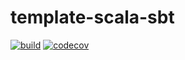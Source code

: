 # template-scala-sbt

[![build](https://img.shields.io/github/workflow/status/wlad031/template-scala-sbt/Scala%20CI?label=CI&logo=GitHub&style=flat-square)](https://github.com/wlad031/template-scala-sbt/actions)
[![codecov](https://img.shields.io/codecov/c/github/wlad031/template-scala-sbt?label=cov&logo=Codecov&style=flat-square)](https://codecov.io/gh/wlad031/template-scala-sbt)